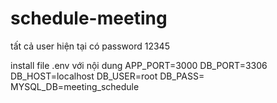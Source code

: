 # schedule-meeting
tất cả user hiện tại có password 12345

install file .env với nội dung
APP_PORT=3000
DB_PORT=3306
DB_HOST=localhost
DB_USER=root
DB_PASS=
MYSQL_DB=meeting_schedule
